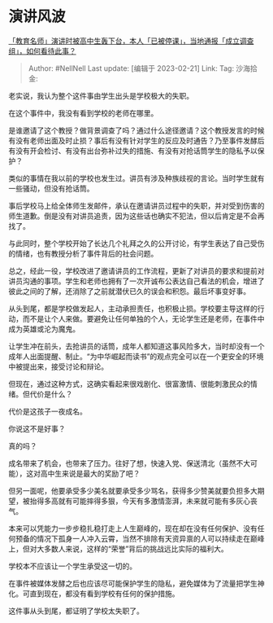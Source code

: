 # 演讲风波

[「教育名师」演讲时被高中生轰下台，本人「已被停课」，当地通报「成立调查组」，如何看待此事？](https://www.zhihu.com/question/585004547/answer/2903204735)

> Author: #NellNell
> Last update: [编辑于 2023-02-21]
> Link:
> Tag:
> 沙海拾金:

老实说，我认为整个这件事由学生出头是学校极大的失职。

在这个事件中，我没有看到学校的老师在哪里。

是谁邀请了这个教授？做背景调查了吗？通过什么途径邀请？这个教授发言的时候有没有老师出面及时止损？事后有没有针对学生的反应及时通告？乃至事件发酵后有没有开会检讨、有没有出台弥补过失的措施、有没有对抢话筒学生的隐私予以保护？

类似的事情在我以前的学校也发生过。讲员有涉及种族歧视的言论。当时学生就有一些骚动，但没有抢话筒。

事后学校马上给全体师生发邮件，承认在邀请讲员过程中的失职，并对受到伤害的师生道歉。倒是没有对讲员追责，因为这些话也确实不犯法，但以后肯定是不会再找了。

与此同时，整个学校开始了长达几个礼拜之久的公开讨论，有学生表达了自己受伤的情绪，也有教授分析了事件背后的社会问题。

总之，经此一役，学校改进了邀请讲员的工作流程，更新了对讲员的要求和提前对讲员沟通的事项。学生和老师也拥有了一次开诚布公表达自己看法的机会，增进了彼此之间的了解，还消除了之前就潜伏已久的误会和积怨。最后坏事变好事。

从头到尾，都是学校做发起人，主动承担责任，也积极止损。学校要主导这样的行动，而不是让个人来做。要避免让任何单独的个人，无论学生还是老师，在事件中成为英雄或沦为魔鬼。

让学生冲在前头，去抢讲员的话筒，成年人都知道这事风险多大，当时却没有一个成年人出面提醒、制止。“为中华崛起而读书”的观点完全可以在一个更安全的环境中被提出来，接受讨论和辩论。

但现在，通过这种方式，这确实看起来很戏剧化、很富激情、很能刺激民众的情绪。但代价是什么？

代价是这孩子一夜成名。

你说这不是好事？

真的吗？

成名带来了机会，也带来了压力。往好了想，快速入党、保送清北（虽然不大可能），这对高中生来说是最大的奖励了吧？

但另一面呢，他要承受多少美名就要承受多少骂名，获得多少赞美就要负担多大期望，被抬得多高就有可能摔得多狠，今天有多激情澎湃，未来就可能有多灰心丧气。

本来可以凭能力一步步稳扎稳打走上人生巅峰的，现在却在没有任何保护、没有任何预备的情况下孤身一人冲入云霄，当然不排除有天资异禀的人可以持续走在巅峰上，但对大多数人来说，这样的“荣誉”背后的挑战远比实际的福利大。

学校本不应该让一个学生承受这一切的。

在事件被媒体发酵之后也应该尽可能保护学生的隐私，避免媒体为了流量把学生神化。可直到现在，都没有看到学校有任何的保护措施。

这件事从头到尾，都证明了学校太失职了。
